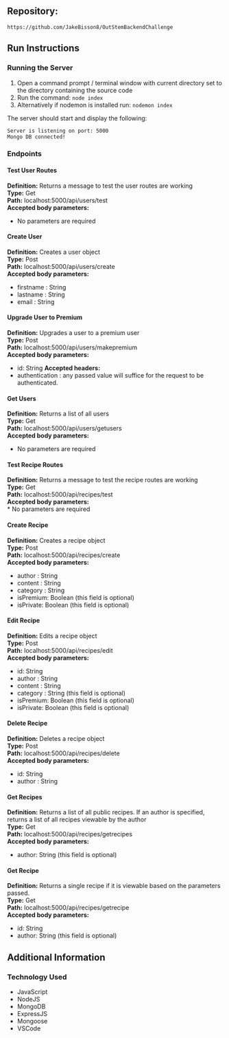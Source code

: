## Repository: 

```
https://github.com/JakeBisson8/OutStemBackendChallenge
```

## Run Instructions

### Running the Server
1. Open a command prompt / terminal window with current directory set to the directory containing the source code
1. Run the command: ```node index```
1. Alternatively if nodemon is installed run: ```nodemon index```

The server should start and display the following:
```
Server is listening on port: 5000
Mongo DB connected!
```

### Endpoints

#### Test User Routes
**Definition:** Returns a message to test the user routes are working <br/>
**Type:** Get <br/>
**Path:** localhost:5000/api/users/test <br/>
**Accepted body parameters:** <br/>
* No parameters are required

#### Create User
**Definition:** Creates a user object <br/>
**Type:** Post <br/>
**Path:** localhost:5000/api/users/create <br/>
**Accepted body parameters:** <br/>
* firstname : String
* lastname : String
* email : String

#### Upgrade User to Premium
**Definition:** Upgrades a user to a premium user <br/>
**Type:** Post <br/>
**Path:** localhost:5000/api/users/makepremium <br/>
**Accepted body parameters:** <br/>
* id: String
**Accepted headers:** <br/>
* authentication : any passed value will suffice for the request to be authenticated.

#### Get Users
**Definition:** Returns a list of all users <br/>
**Type:** Get <br/>
**Path:** localhost:5000/api/users/getusers <br/>
**Accepted body parameters:** <br/>
* No parameters are required

#### Test Recipe Routes
**Definition:** Returns a message to test the recipe routes are working <br/>
**Type:** Get <br/>
**Path:** localhost:5000/api/recipes/test <br/>
**Accepted body parameters:** <br/>
    * No parameters are required

#### Create Recipe
**Definition:** Creates a recipe object <br/>
**Type:** Post <br/>
**Path:** localhost:5000/api/recipes/create <br/>
**Accepted body parameters:** <br/>
* author : String
* content : String
* category : String
* isPremium: Boolean (this field is optional)
* isPrivate: Boolean (this field is optional)

#### Edit Recipe
**Definition:** Edits a recipe object <br/>
**Type:** Post <br/>
**Path:** localhost:5000/api/recipes/edit <br/>
**Accepted body parameters:** <br/>
* id: String 
* author : String
* content : String
* category : String  (this field is optional)
* isPremium: Boolean (this field is optional)
* isPrivate: Boolean (this field is optional)

#### Delete Recipe
**Definition:** Deletes a recipe object <br/>
**Type:** Post <br/>
**Path:** localhost:5000/api/recipes/delete <br/>
**Accepted body parameters:** <br/>
* id: String 
* author : String

#### Get Recipes
**Definition:** Returns a list of all public recipes. If an author is specified, returns a list of all recipes viewable by the author <br/>
**Type:** Get <br/>
**Path:** localhost:5000/api/recipes/getrecipes <br/>
**Accepted body parameters:** <br/>
* author: String (this field is optional)

#### Get Recipe
**Definition:** Returns a single recipe if it is viewable based on the parameters passed. <br/>
**Type:** Get <br/>
**Path:** localhost:5000/api/recipes/getrecipe <br/>
**Accepted body parameters:** <br/>
* id: String 
* author: String (this field is optional)

## Additional Information

### Technology Used
* JavaScript
* NodeJS
* MongoDB
* ExpressJS
* Mongoose
* VSCode